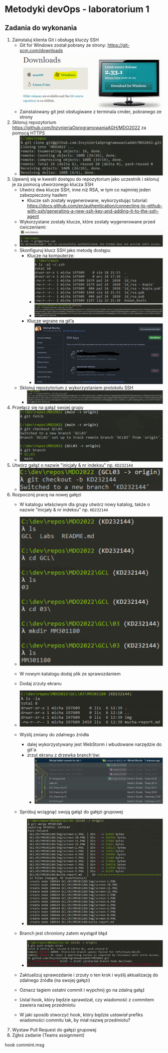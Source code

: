 # Metodyki devOps - laboratorium 1

## Zadania do wykonania

1. Zainstaluj klienta Git i obsługę kluczy SSH
   - Git for Windows został pobrany ze strony: https://git-scm.com/downloads
   ![App Screenshot](.\img\screen-1.PNG)
   - Zainstalowany git jest obsługiwane z terminala cmder, pobranego ze strony
2. Sklonuj repozytorium https://github.com/InzynieriaOprogramowaniaAGH/MDO2022 za pomocą HTTPS
   - ![App Screenshot](.\img\screen-2.PNG)
3. Upewnij się w kwestii dostępu do repozytorium jako uczestnik i sklonuj je za pomocą utworzonego klucza SSH
    - Utwórz dwa klucze SSH, inne niż RSA, w tym co najmniej jeden zabezpieczony hasłem
      - Klucze ssh zostały wygenerowane, wykorzystując tutorial:
      https://docs.github.com/en/authentication/connecting-to-github-with-ssh/generating-a-new-ssh-key-and-adding-it-to-the-ssh-agent
    - Wykorzystane zostały klucze, które zostały wygenerowane przed ćwiczeniami:
    - ![App Screenshot](.\img\screen-3.PNG)
    - Skonfiguruj klucz SSH jako metodę dostępu
      - Klucze na komputerze:
        - ![App Screenshot](.\img\screen-4.PNG)
        - ![App Screenshot](.\img\screen-5.PNG)
      - Klucze wgrane na git’a
         - ![App Screenshot](.\img\screen-6.PNG)
    - Sklonuj repozytorium z wykorzystaniem protokołu SSH
       - ![App Screenshot](.\img\screen-7.PNG)
4. Przełącz się na gałąź swojej grupy
   - ![App Screenshot](.\img\screen-8.PNG)
5. Utwórz gałąź o nazwie "inicjały & nr indeksu" np. ```KD232144```
   - ![App Screenshot](.\img\screen-9.PNG)
6. Rozpocznij pracę na nowej gałęzi
    - W katalogu właściwym dla grupy utwórz nowy katalog, także o nazwie "inicjały & nr indeksu" np. ```KD232144```
    - ![App Screenshot](.\img\screen-10.PNG)
    - W nowym katalogu dodaj plik ze sprawozdaniem
    - Dodaj zrzuty ekranu
    - ![App Screenshot](.\img\screen-11.PNG)
    - Wyślij zmiany do zdalnego źródła
      - dalej wykorzystywany jest WebStorm i wbudowane narzędzie do git'a
      - zrzut ekranu z drzewka branch'ów:
        - ![App Screenshot](.\img\screen-12.PNG)
      
    - Spróbuj wciągnąć swoją gałąź do gałęzi grupowej
      - ![App Screenshot](.\img\screen-13.PNG)
    - Branch jest chroniony zatem wystąpił błąd
       - ![App Screenshot](.\img\screen-14.PNG)
    - Zaktualizuj sprawozdanie i zrzuty o ten krok i wyślij aktualizację do zdalnego źródła (na swojej gałęzi)
    - Oznacz tagiem ostatni commit i wypchnij go na zdalną gałąź
    - Ustal hook, który będzie sprawdzał, czy wiadomość z commitem zawiera nazwę przedmiotu
    - W jaki sposób stworzyć hook, który będzie *ustawiał* prefiks wiadomości commitu tak, by miał nazwę przedmiotu?
7. Wystaw Pull Request do gałęzi grupowej
8. Zgłoś zadanie (Teams assignment)

hook
commint.msg
